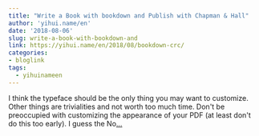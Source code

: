```yaml
---
title: "Write a Book with bookdown and Publish with Chapman & Hall"
author: 'yihui.name/en'
date: '2018-08-06'
slug: write-a-book-with-bookdown-and
link: https://yihui.name/en/2018/08/bookdown-crc/
categories:
- bloglink
tags:
  - yihuinameen
---
```


I think the typeface should be the only thing you may want to customize. Other things are trivialities and not worth too much time. Don't be preoccupied with customizing the appearance of your PDF (at least don't do this too early). I guess the No[... <i class="fas fa-external-link-alt"></i>](https://yihui.name/en/2018/08/bookdown-crc/)

